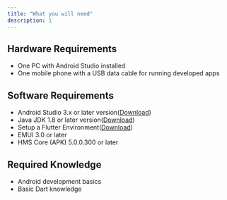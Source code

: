 ```yaml
---
title: "What you will need"
description: 1
---
```

<h2>
	<strong>Hardware Requirements</strong>
</h2>
<ul>
	<li>One PC with Android Studio installed</li>
	<li>One mobile phone with a USB data cable for running developed apps</li>
</ul>
<h2>
	<strong>Software Requirements</strong>
</h2>
<ul>
	<li>Android Studio 3.x or later version(<a href="https://developer.android.com/studio" target="_blank">Download</a>)</li>
  <li>Java JDK 1.8 or later version(<a href="https://www.oracle.com/java/technologies/javase-downloads.html" target="_blank">Download</a>)</li>
  	<li>Setup a Flutter Environment(<a href="https://flutter.dev/docs/get-started/install" target="_blank">Download</a>)</li>
	<li>EMUI 3.0 or later</li>
	<li>HMS Core (APK) 5.0.0.300 or later</li>
</ul>
<h2>
	<strong>Required Knowledge</strong>
</h2>
<ul>
	<li>Android development basics</li>
	<li>Basic Dart knowledge</li>
</ul>
